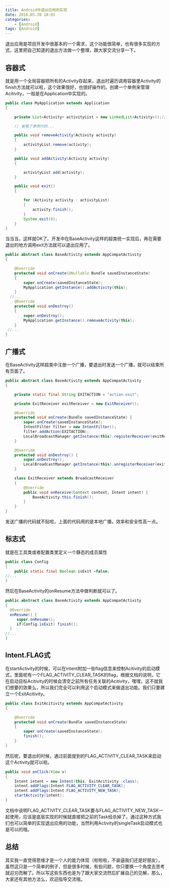 ```yaml
---
title: Android中退出应用的实现
date: 2016.05.30 18:03
categories: 
    - [Android]
tags: [Android]
---
```


退出应用是项目开发中很基本的一个需求，这个功能很简单，也有很多实现的方式，这里把自己知道的退出方法做一个整理，跟大家交流分享一下。
<!-- more -->
## 容器式
就是用一个全局容器把所有的Activity存起来，退出时遍历调用容器里Activity的finish方法就可以啦，这个效果很好，也很好操作的。创建一个单例来管理Acitivity，一般是在Application中实现的。
``` java
public class MyApplication extends Application
{

    private List<Activity> activityList = new LinkedList<Activity>();//LinkedList便于删除和增加

    // 省略了单例代码...

    public void removeActivity(Activity activity)
    {
        activityList.remove(activity);
    }

    public void addActivity(Activity activity)
    {

        activityList.add(activity);
    }

    public void exit()
    {

        for (Activity activity : activityList)
        {
            activity.finish();
        }
        System.exit(0);
    }
}
```
当当当，这样就OK了。开发中在BaseActivity这样的超类统一实现后，再在需要退出的地方调用exit方法就可以退出应用了。
``` java 
public abstract class BaseActivity extends AppCompatActivity
{

    @Override
    protected void onCreate(@Nullable Bundle savedInstanceState)
    {
        super.onCreate(savedInstanceState);
        MyApplication.getInstance().addActivity(this);
    }
  //...
    @Override
    protected void onDestroy()
    {
        super.onDestroy();
        MyApplication.getInstance().removeActivity(this);
    }
 //...
}
```
## 广播式
在BaseActivity这样超类中注册一个广播，要退出时发送一个广播，就可以结束所有页面了。
``` java
public abstract class BaseActivity extends AppCompatActivity
{

    private static final String EXITACTION = "action.exit";

    private ExitReceiver exitReceiver = new ExitReceiver();

    @Override
    protected void onCreate(Bundle savedInstanceState) {
        super.onCreate(savedInstanceState);
        IntentFilter filter = new IntentFilter();
        filter.addAction(EXITACTION);
        LocalBroadcastManager.getInstance(this).registerReceiver(exitReceiver, new IntentFilter(EXITACTION));
    }

    @Override
    protected void onDestroy() {
        super.onDestroy();
        LocalBroadcastManager.getInstance(this).unregisterReceiver(exitReceiver);
    }

    class ExitReceiver extends BroadcastReceiver
    {
        @Override
        public void onReceive(Context context, Intent intent) {
            BaseActivity.this.finish();
        }
    }
}
```
发送广播的代码就不贴啦，上面的代码用的是本地广播，效率和安全性高一点。
## 标志式
就是在工具类或者配置类里定义一个静态的成员属性
``` java
public class Config
{
    public static final Boolean isExit =false;
//...
}
```
然后在BaseActivity的onResume方法中做判断就可以了。
``` java
public abstract class BaseActivity extends AppCompatActivity
{
  @Override
  onResume() {
     super.onResume();
     if(Config.isExit) finish();
  }
//...
}
```
## Intent.FLAG式
在startActivity的时候，可以在intent附加一些flag信息来控制Acitivity的启动模式，里面呢有一个FLAG_ACTIVITY_CLEAR_TASK的flag，根据文档的说明，它在启动目标Acitivity的时候会清空之前所有任务关联的Acitivity，嘿嘿，这不就我们想要的效果么，所以我们完全可以利用这个启动模式来做退出功能。我们只要建立一个ExitAcitivity。
``` java
public class ExitAcitivity extends AppCompatActivity
{

    @Override
    protected void onCreate(Bundle savedInstanceState)
    {
        super.onCreate(savedInstanceState);
        finish();
    }
}
```
然后呢，要退出的时候，通过前面提到的FLAG_ACTIVITY_CLEAR_TASK来启动这个Activity就可以啦。
``` java
public void onClick(View v)
{
    Intent intent = new Intent(this, ExitAcitivity .class);
    intent.addFlags(Intent.FLAG_ACTIVITY_CLEAR_TASK);
    intent.addFlags(Intent.FLAG_ACTIVITY_NEW_TASK);
    startActivity(intent);
}
```
文档中说明FLAG_ACTIVITY_CLEAR_TASK要与FLAG_ACTIVITY_NEW_TASK一起使用，应该是底层实现的时候就直接把之前的Task给杀掉了。通过这种方式我们也可以简单的实现退出应用的功能，当然利用Activity的singleTask启动模式也是可以的哦。
## 总结
其实我一直觉得思维才是一个人的能力体现（啦啦啦，不装逼我们还是好朋友），虽然这只是一个简单的例子，但是很多时候，有些问题，你只要换一个角度去思考就迎刃而解了。所以写这些东西也是为了跟大家交流然后扩展自己的见解，那么，大家还有其他方法么，欢迎指导交流哦。
